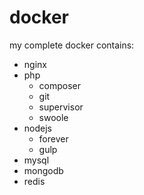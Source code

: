 # docker
my complete docker contains:
- nginx
- php
    - composer
    - git
    - supervisor
    - swoole
- nodejs
    - forever
    - gulp
- mysql
- mongodb
- redis